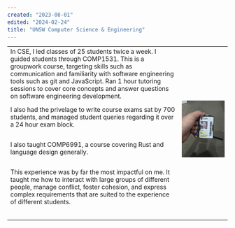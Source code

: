 ```yaml
---
created: "2023-08-01"
edited: "2024-02-24"
title: "UNSW Computer Science & Engineering"
---
```


<style>
    p {
        padding-bottom: 15px
    }
</style>

<table>
<tr>
<td>
In CSE, I led classes of 25 students twice a week. I guided students through COMP1531. This is a groupwork course, targeting skills such as
communication and familiarity with software engineering tools such as git and JavaScript. Ran 1 hour tutoring sessions to cover core concepts
and answer questions on software engineering development.

I also had the privelage to write course exams sat by 700 students, and managed student queries regarding it over a 24 hour exam block.

I also taught COMP6991, a course covering Rust and language design generally.

This experience was by far the most impactful on me. It taught me how to interact with large groups of different people, manage conflict, foster
cohesion, and express complex requirements that are suited to the experience of different students.

</td>
<td>

![Peter's UNSW Badge](../images/unsw.jpg)

</td>
</tr>
